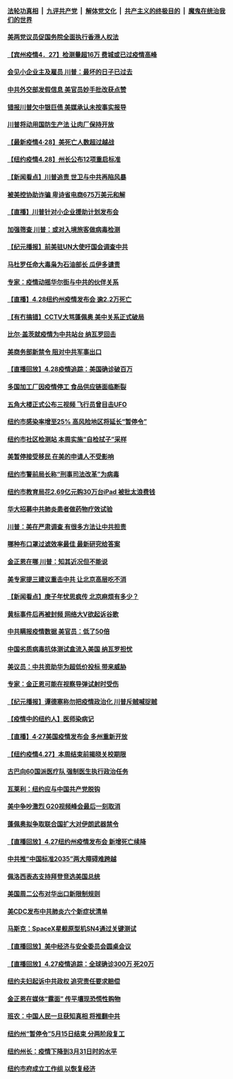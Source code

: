 ####  [法轮功真相](../../../../basic/blob/master/README.md?t=04291301) &nbsp;|&nbsp; [九评共产党](../../../../9ping.md/blob/master/README.md?t=04291301) &nbsp;|&nbsp; [解体党文化](../../../../jtdwh.md/blob/master/README.md?t=04291301)  &nbsp;|&nbsp; [共产主义的终极目的](../../../../gczydzjmd.md/blob/master/README.md?t=04291301) &nbsp;|&nbsp; [魔鬼在统治我们的世界](../../../../mgztzwmdsj.md/blob/master/README.md?t=04291301) 

#### [美两党议员促国务院全面执行香港人权法](../pages/nsc412/n12068873.md?t=04291301) 

#### [【宾州疫情4．27】检测量超16万 费城或已过疫情高峰](../pages/nsc412/n12068865.md?t=04291301) 

#### [会见小企业主及雇员 川普：最坏的日子已过去](../pages/nsc412/n12068641.md?t=04291301) 

#### [中共外交部发假信息 美官员妙手批改获点赞](../pages/nsc412/n12068627.md?t=04291301) 

#### [错报川普欠中银巨债 美媒承认未按事实报导](../pages/nsc412/n12068334.md?t=04291301) 

#### [川普将动用国防生产法 让肉厂保持开放](../pages/nsc412/n12068438.md?t=04291301) 

#### [【最新疫情4·28】美死亡人数超过越战](../pages/nsc412/n12066045.md?t=04291301) 

#### [【纽约疫情4.28】州长公布12项重启标准](../pages/nsc412/n12067247.md?t=04291301) 

#### [【新闻看点】川普追责 世卫与中共再陷风暴](../pages/nsc412/n12068268.md?t=04291301) 

#### [被美控协助诈骗 卑诗省电商675万美元和解](../pages/nsc412/n12066368.md?t=04291301) 

#### [【直播】川普针对小企业援助计划发布会](../pages/nsc412/n12068118.md?t=04291301) 

#### [加强筛查 川普：或对入境旅客做病毒检测](../pages/nsc412/n12068114.md?t=04291301) 

#### [【纪元播报】前美驻UN大使吁国会调查中共](../pages/nsc412/n12067876.md?t=04291301) 

#### [马杜罗任命大毒枭为石油部长 瓜伊多谴责](../pages/nsc412/n12067934.md?t=04291301) 

#### [专家：疫情动摇华尔街与中共的伙伴关系](../pages/nsc412/n12065101.md?t=04291301) 

#### [【直播】4.28纽约州疫情发布会 逾2.2万死亡](../pages/nsc412/n12067892.md?t=04291301) 

#### [【有冇搞错】CCTV大骂蓬佩奥 美中关系正式破局](../pages/nsc412/n12067886.md?t=04291301) 

#### [比尔·盖茨就疫情为中共站台 纳瓦罗回击](../pages/nsc412/n12067730.md?t=04291301) 

#### [美商务部新禁令 阻对中共军事出口](../pages/nsc412/n12067379.md?t=04291301) 

#### [【直播回放】4.28疫情追踪：美国确诊破百万](../pages/nsc412/n12067332.md?t=04291301) 

#### [多国加工厂因疫情停工 食品供应链面临断裂](../pages/nsc412/n12066731.md?t=04291301) 

#### [五角大楼正式公布三视频 飞行员曾目击UFO](../pages/nsc412/n12066456.md?t=04291301) 

#### [纽约市感染率增至25% 高风险地区将延长“暂停令”](../pages/nsc412/n12066565.md?t=04291301) 

#### [纽约市社区检测站 本周实施“自检拭子”采样](../pages/nsc412/n12066560.md?t=04291301) 

#### [美暂停接受移民 在美的申请人不受影响](../pages/nsc412/n12066553.md?t=04291301) 

#### [纽约市警前局长称“刑事司法改革”为病毒](../pages/nsc412/n12066570.md?t=04291301) 

#### [纽约市教育局花2.69亿元购30万台iPad 被批太浪费钱](../pages/nsc412/n12066550.md?t=04291301) 

#### [华大招募中共肺炎患者做药物疗效试验](../pages/nsc412/n12066575.md?t=04291301) 

#### [川普：美在严肃调查 有很多方法让中共担责](../pages/nsc412/n12066136.md?t=04291301) 

#### [哪种布口罩过滤效率最佳 最新研究给答案](../pages/nsc412/n12065921.md?t=04291301) 

#### [金正恩在哪 川普：知其近况但不能说](../pages/nsc412/n12065885.md?t=04291301) 

#### [美专家提三建议重击中共 让北京高层吃不消](../pages/nsc412/n12063590.md?t=04291301) 

#### [【新闻看点】庚子年忧思疯传 北京麻烦有多少？](../pages/nsc412/n12064980.md?t=04291301) 

#### [黄标事件后再被封频 网络大V欲起诉谷歌](../pages/nsc412/n12062984.md?t=04291301) 

#### [中共瞒报疫情数据 美官员：低了50倍](../pages/nsc412/n12065688.md?t=04291301) 

#### [中国劣质病毒抗体测试盒流入美国 纳瓦罗担忧](../pages/nsc412/n12065674.md?t=04291301) 

#### [美议员：中共资助华为超低价投标 带来威胁](../pages/nsc412/n12065665.md?t=04291301) 

#### [专家：金正恩可能在视察导弹试射时受伤](../pages/nsc412/n12065576.md?t=04291301) 

#### [【纪元播报】谭德塞称勿把疫情政治化 川普斥贼喊捉贼](../pages/nsc412/n12065449.md?t=04291301) 

#### [【疫情中的纽约人】医师染病记](../pages/nsc412/n12065617.md?t=04291301) 

#### [【直播】4·27美国疫情发布会 多州重新开放](../pages/nsc412/n12061245.md?t=04291301) 

#### [【纽约疫情4.27】本周结束前揭晓关校期限](../pages/nsc412/n12064521.md?t=04291301) 

#### [古巴向60国派医疗队 强制医生执行政治任务](../pages/nsc412/n12059110.md?t=04291301) 

#### [瓦莱利：纽约应与中国共产党脱钩](../pages/nsc412/n12065284.md?t=04291301) 

#### [美中争吵激烈 G20视频峰会最后一刻取消](../pages/nsc412/n12065143.md?t=04291301) 

#### [蓬佩奥拟争取联合国扩大对伊朗武器禁令](../pages/nsc412/n12064820.md?t=04291301) 

#### [【直播回放】4.27纽约州疫情发布会 新增死亡续降](../pages/nsc412/n12065551.md?t=04291301) 

#### [中共推“中国标准2035”两大障碍难跨越](../pages/nsc412/n12065094.md?t=04291301) 

#### [佩洛西表态支持拜登竞选美国总统](../pages/nsc412/n12065022.md?t=04291301) 

#### [美国周二公布对华出口新限制规则](../pages/nsc412/n12064983.md?t=04291301) 

#### [美CDC发布中共肺炎六个新症状清单](../pages/nsc412/n12064919.md?t=04291301) 

#### [马斯克：SpaceX星舰原型机SN4通过关键测试](../pages/nsc412/n12064612.md?t=04291301) 

#### [【直播回放】美中经济与安全委员会圆桌会议](../pages/nsc412/n12063271.md?t=04291301) 

#### [【直播回放】4.27疫情追踪：全球确诊300万 死20万](../pages/nsc412/n12064591.md?t=04291301) 

#### [纽约夫妇起诉中共政权 追究责任要求赔偿](../pages/nsc412/n12064340.md?t=04291301) 

#### [金正恩在媒体“露面” 传平壤现恐慌性购物](../pages/nsc412/n12064316.md?t=04291301) 

#### [班农：中国人民一旦获知真相 将推翻中共](../pages/nsc412/n12063472.md?t=04291301) 

#### [纽约州“暂停令”5月15日结束  分两阶段复工](../pages/nsc412/n12063618.md?t=04291301) 

#### [纽约州长：疫情下降到3月31日时的水平](../pages/nsc412/n12063599.md?t=04291301) 

#### [纽约市府成立工作组  以恢复经济](../pages/nsc412/n12063625.md?t=04291301) 

